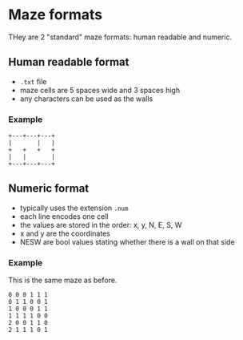 # Maze formats

THey are 2 "standard" maze formats: human readable and numeric.

## Human readable format

- `.txt` file
- maze cells are 5 spaces wide and 3 spaces high
- any characters can be used as the walls

### Example

```
+---+---+---+
|       |   |
+   +   +   +
|   |       |
+---+---+---+
```

## Numeric format

- typically uses the extension `.num`
- each line encodes one cell
- the values are stored in the order: x, y, N, E, S, W
- x and y are the coordinates
- NESW are bool values stating whether there is a wall on that side

### Example

This is the same maze as before.

```
0 0 0 1 1 1
0 1 1 0 0 1
1 0 0 0 1 1
1 1 1 1 0 0
2 0 0 1 1 0
2 1 1 1 0 1
```
